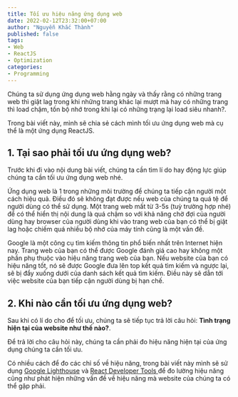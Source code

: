 ```yaml
---
title: Tối ưu hiệu năng ứng dụng web
date: 2022-02-12T23:32:00+07:00
author: "Nguyễn Khắc Thành"
published: false
tags:
- Web
- ReactJS
- Optimization
categories:
- Programming
---
```


Chúng ta sử dụng ứng dụng web hằng ngày và thấy rằng có những trang web thì giật lag trong khi những trang khác lại mượt mà hay có những trang thì load chậm, tốn bộ nhớ trong khi lại có những trạng lại load siêu nhanh?.

Trong bài viết này, mình sẽ chia sẻ cách mình tối ưu ứng dụng web mà cụ thể là một ứng dụng ReactJS.

<!--More-->

## 1. Tại sao phải tối ưu ứng dụng web?

Trước khi đi vào nội dung bài viết, chúng ta cần tìm lí do hay động lực giúp chúng ta cần tối ưu ứng dụng web nhé.

Ứng dụng web là 1 trong những môi trường để chúng ta tiếp cận người một cách hiệu quả. Điều đó sẽ không đạt được nếu web của chúng ta quá tệ để người dùng có thể sử dụng. Một trang web mất từ 3-5s (tuỳ trường hợp nhé) để có thể hiển thị nội dung là quá chậm so với khả năng chờ đợi của người dùng hay browser của người dùng khi vào trang web của bạn có thể bị giật lag hoặc chiếm quá nhiều bộ nhớ của máy tính cũng là một vấn đề.

Google là một công cụ tìm kiếm thông tin phổ biến nhất trên Internet hiện nay. Trang web của bạn có thể được Google đánh giá cao hay không một phần phụ thuộc vào hiệu năng trang web của bạn. Nếu website của bạn có hiệu năng tốt, nó sẽ được Google đưa lên top kết quả tìm kiếm và ngược lại, sẽ bị đẩy xuống dưới của danh sách kết quả tìm kiếm. Điều này sẽ dẫn tới việc website của bạn tiếp cận người dùng bị hạn chế.

## 2. Khi nào cần tối ưu ứng dụng web?

Sau khi có lí do cho để tối ưu, chúng ta sẽ tiếp tục trả lời câu hỏi: **Tình trạng hiện tại của website như thế nào?**.

Để trả lời cho câu hỏi này, chúng ta cần phải đo hiệu năng hiện tại của ứng dụng chúng ta cần tối ưu.

Có nhiều cách để đo các chỉ số về hiệu năng, trong bài viết này mình sẽ sử dụng [Google Lighthouse](https://developers.google.com/web/tools/lighthouse/) và [React Developer Tools
](https://chrome.google.com/webstore/detail/react-developer-tools/fmkadmapgofadopljbjfkapdkoienihi) để đo lường hiệu năng cũng như phát hiện những vấn đề về hiệu năng mà website của chúng ta có thể gặp phải.

